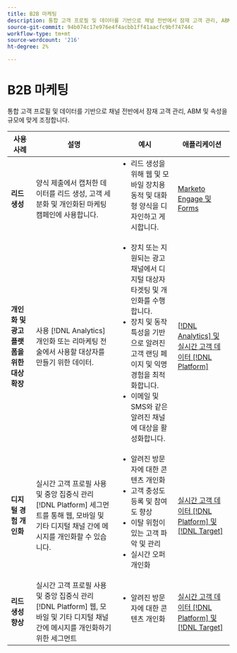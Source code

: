 ```yaml
---
title: B2B 마케팅
description: 통합 고객 프로필 및 데이터를 기반으로 채널 전반에서 잠재 고객 관리, ABM 및 속성을 규모에 맞게 조정합니다.
source-git-commit: 94b074c17e976e4f4acbb1ff41aacfc9bf74744c
workflow-type: tm+mt
source-wordcount: '216'
ht-degree: 2%

---
```



# B2B 마케팅

통합 고객 프로필 및 데이터를 기반으로 채널 전반에서 잠재 고객 관리, ABM 및 속성을 규모에 맞게 조정합니다.


<table>

<thead>
    <tr>
      <th>사용 사례</th>
      <th>설명</th>
      <th>예시</th>
      <th>애플리케이션</th>
    </tr>
  </thead>

<tbody>
<tr>
  <td><strong>리드 생성</strong><br/></td>
  <td>양식 제출에서 캡처한 데이터를 리드 생성, 고객 세분화 및 개인화된 마케팅 캠페인에 사용합니다.
  </td>
  <td>
    <ul style="margin-top: 0;">
      <li>리드 생성을 위해 웹 및 모바일 장치용 동적 및 대화형 양식을 디자인하고 게시합니다.</li>
    </ul>
  </td>
  <td><a href= "../integrations-between-applications/marketo/marketo-experience-manager.md"> Marketo Engage 및 Forms</a></td>
</tr>


<tr>
  <td rowspan="1"><strong>개인화 및 광고 플랫폼을 위한 대상 확장</strong><br/></td> 
  <td>사용 [!DNL Analytics] 개인화 또는 리마케팅 전술에서 사용할 대상자를 만들기 위한 데이터.</td>
  <td>
    <ul style="margin-top: 0;">
      <li>장치 또는 지원되는 광고 채널에서 디지털 대상자 타겟팅 및 개인화를 수행합니다.</li>
      <li>장치 및 동작 특성을 기반으로 알려진 고객 랜딩 페이지 및 익명 경험을 최적화합니다.</li>
      <li>이메일 및 SMS와 같은 알려진 채널에 대상을 활성화합니다.</li>
    </ul>    
  </td>
  <td><a href="../integrations-between-applications/analytics/analytics-rtcdp.md">[!DNL Analytics] 및 실시간 고객 데이터 [!DNL Platform]</a></td>
</tr>

<tr>
  <td><strong>디지털 경험 개인화</strong><br/></td>
  <td> 실시간 고객 프로필 사용 및 중앙 집중식 관리 [!DNL Platform] 세그먼트를 통해 웹, 모바일 및 기타 디지털 채널 간에 메시지를 개인화할 수 있습니다.
  </td>
  <td>
    <ul style="margin-top: 0;">
      <li>알려진 방문자에 대한 콘텐츠 개인화</li>
      <li>고객 충성도 등록 및 참여도 향상</li>
      <li>이탈 위험이 있는 고객 파악 및 관리</li>
      <li>실시간 오퍼 개인화</li>
    </ul>
  </td>
  <td><a href="../integrations-between-applications/rtcdp/rtcdp-target.md">실시간 고객 데이터 [!DNL Platform] 및 [!DNL Target]</a></td>
</tr>

<tr>
  <td><strong>리드 생성 향상</strong><br/></td>
  <td>
    실시간 고객 프로필 사용 및 중앙 집중식 관리 [!DNL Platform] 웹, 모바일 및 기타 디지털 채널 간에 메시지를 개인화하기 위한 세그먼트
  </td>
  <td>
    <ul style="margin-top: 0;">
      <li>알려진 방문자에 대한 콘텐츠 개인화</li>
    </ul>
  </td>
  <td><a href="../integrations-between-applications/rtcdp/rtcdp-target.md">실시간 고객 데이터 [!DNL Platform] 및 [!DNL Target]</a></td>
</tr>
</tbody>
</table>
